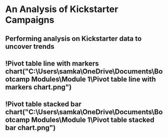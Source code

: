 # An Analysis of Kickstarter Campaigns
Performing analysis on Kickstarter data to uncover trends
---
!Pivot table line with markers chart("C:\Users\samka\OneDrive\Documents\Bootcamp Modules\Module 1\Pivot table line with markers chart.png")
---
!Pivot table stacked bar chart("C:\Users\samka\OneDrive\Documents\Bootcamp Modules\Module 1\Pivot table stacked bar chart.png")
---
